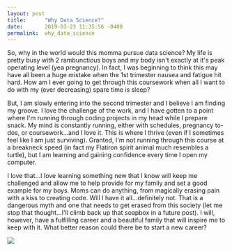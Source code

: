 ```yaml
---
layout: post
title:      "Why Data Science?"
date:       2019-03-23 11:35:56 -0400
permalink:  why_data_science
---
```



So, why in the world would this momma pursue data science?  My life is pretty busy with 2 rambunctious boys and my body isn't exactly at it's peak operating level (yea pregnancy).  In fact, I was beginning to think this may have all been a huge mistake when the 1st trimester nausea and fatigue hit hard.  How am I ever going to get through this coursework when all I want to do with my (ever decreasing) spare time is sleep?  

But, I am slowly entering into the second trimester and I believe I am finding my groove.  I love the challenge of the work, and I have gotten to a point where I'm running through coding projects in my head while I prepare snack.  My mind is constantly running, either with schedules, pregnancy to-dos, or coursework...and I love it.  This is where I thrive (even if I sometimes feel like I am just surviving).  Granted, I'm not running through this course at a breakneck speed (in fact my Flatiron spirit animal much resembles a turtle), but I am learning and gaining confidence every time I open my computer. 

I love that...I love learning something new that I know will keep me challenged and allow me to help provide for my family and set a good example for my boys.  Moms can do anything, from magically erasing pain with a kiss to creating code.  Will I have it all...definitely not.  That is a dangerous myth and one that needs to get erased from this society (let me stop that thought...I'll climb back up that soapbox in a future post).  I will, however, have a fulfilling career and a beautiful family that will inspire me to keep with it.  What better reason could there be to start a new career?

![](https://lh3.googleusercontent.com/S7JGBGsDRAovH55lRPrqpe2tlNLuL8KOASMVi99Yi5y5BoWJWhN3LCRvtACALB7qoR3Zi84dMFbdx0pXBskqwG8OuenYoR1GKOHhH2KRBi6CJoi9TXHnshDOmx2Mi0aviVxcPZUldn8=w720-h960-no)
